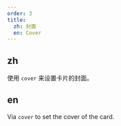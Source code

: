 ```yaml
---
order: 3
title:
  zh: 封面
  en: Cover
---
```


## zh

使用 `cover` 来设置卡片的封面。

## en

Via `cover` to set the cover of the card.
